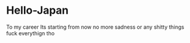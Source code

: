 # Hello-Japan
To my career
Its starting from now no more sadness or any shitty things fuck everythign tho
